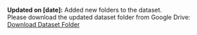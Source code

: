 **Updated on [date]:** Added  new folders to the dataset.  
Please download the updated dataset folder from Google Drive:  
[Download Dataset Folder](https://drive.google.com/drive/folders/1DQZldV_rjKMpLmB7TwFqWlja3T7mjQKz?usp=drive_link)
